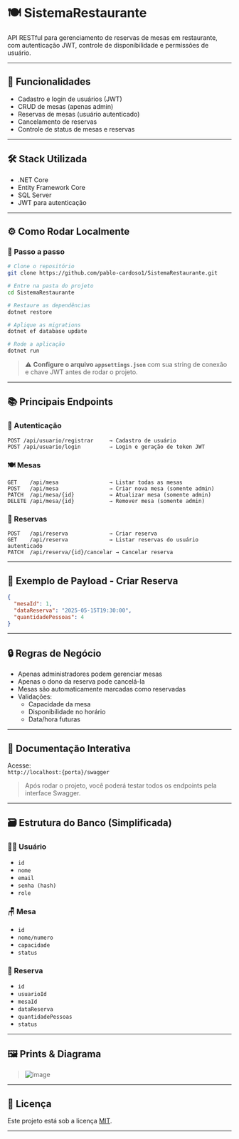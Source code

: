 # 🍽️ SistemaRestaurante

API RESTful para gerenciamento de reservas de mesas em restaurante, com autenticação JWT, controle de disponibilidade e permissões de usuário.

---

## 🚀 Funcionalidades

- Cadastro e login de usuários (JWT)
- CRUD de mesas (apenas admin)
- Reservas de mesas (usuário autenticado)
- Cancelamento de reservas
- Controle de status de mesas e reservas

---

## 🛠️ Stack Utilizada

- .NET Core  
- Entity Framework Core  
- SQL Server  
- JWT para autenticação

---

## ⚙️ Como Rodar Localmente

### 🔧 Passo a passo

```bash
# Clone o repositório
git clone https://github.com/pablo-cardoso1/SistemaRestaurante.git

# Entre na pasta do projeto
cd SistemaRestaurante

# Restaure as dependências
dotnet restore

# Aplique as migrations
dotnet ef database update

# Rode a aplicação
dotnet run
```

> ⚠️ **Configure o arquivo `appsettings.json`** com sua string de conexão e chave JWT antes de rodar o projeto.

---

## 📚 Principais Endpoints

### 🔐 Autenticação

```http
POST /api/usuario/registrar     → Cadastro de usuário
POST /api/usuario/login         → Login e geração de token JWT
```

### 🍽️ Mesas

```http
GET    /api/mesa                → Listar todas as mesas
POST   /api/mesa                → Criar nova mesa (somente admin)
PATCH  /api/mesa/{id}           → Atualizar mesa (somente admin)
DELETE /api/mesa/{id}           → Remover mesa (somente admin)
```

### 📅 Reservas

```http
POST   /api/reserva             → Criar reserva
GET    /api/reserva             → Listar reservas do usuário autenticado
PATCH  /api/reserva/{id}/cancelar → Cancelar reserva
```

---

## 📝 Exemplo de Payload - Criar Reserva

```json
{
  "mesaId": 1,
  "dataReserva": "2025-05-15T19:30:00",
  "quantidadePessoas": 4
}
```

---

## 🔒 Regras de Negócio

- Apenas administradores podem gerenciar mesas  
- Apenas o dono da reserva pode cancelá-la  
- Mesas são automaticamente marcadas como reservadas  
- Validações:
  - Capacidade da mesa  
  - Disponibilidade no horário  
  - Data/hora futuras

---

## 🔎 Documentação Interativa

Acesse:  
`http://localhost:{porta}/swagger`  
> Após rodar o projeto, você poderá testar todos os endpoints pela interface Swagger.

---

## 🗃️ Estrutura do Banco (Simplificada)

### 🧑‍💼 Usuário

- `id`  
- `nome`  
- `email`  
- `senha (hash)`  
- `role`  

### 🪑 Mesa

- `id`  
- `nome/numero`  
- `capacidade`  
- `status`  

### 📅 Reserva

- `id`  
- `usuarioId`  
- `mesaId`  
- `dataReserva`  
- `quantidadePessoas`  
- `status`  

---

## 🖼️ Prints & Diagrama

> ![image](https://github.com/user-attachments/assets/1325bb9f-17c1-4e17-97c8-c9d752465855)


---

## 📝 Licença

Este projeto está sob a licença [MIT](LICENSE).

---
